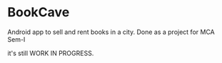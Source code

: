 # BookCave
Android app to sell and rent books in a city. Done as a project for MCA Sem-I

it's still WORK IN PROGRESS.
